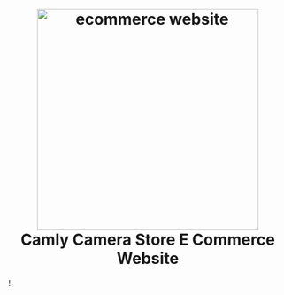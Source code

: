 <h1 align="center">
  <br>
  <a href="https://camly-e-commerce-website.vercel.app/"><img src="https://github.com/Yasith8/Camly-E-Commerce-Website/assets/90121062/53cfb898-0aa4-46ec-9a30-d2199218a322" alt="ecommerce website" width="400" height="`180"></a>
  <br>
  Camly Camera Store E Commerce Website
  <br>
</h1>
!
